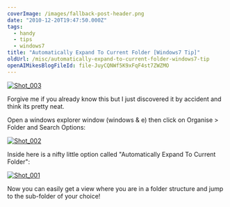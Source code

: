 ```yaml
---
coverImage: /images/fallback-post-header.png
date: "2010-12-20T19:47:50.000Z"
tags:
  - handy
  - tips
  - windows7
title: "Automatically Expand To Current Folder [Windows7 Tip]"
oldUrl: /misc/automatically-expand-to-current-folder-windows7-tip
openAIMikesBlogFileId: file-JuyCQNWf5K9xFqF4st7ZWZMO
---
```


[![](https://www.mikecann.blog/wp-content/uploads/2010/12/Shot_0032.png "Shot_003")](https://www.mikecann.blog/wp-content/uploads/2010/12/Shot_0032.png)

Forgive me if you already know this but I just discovered it by accident and think its pretty neat.

<!-- more -->

Open a windows explorer window (windows &amp; e) then click on Organise > Folder and Search Options:

[![](https://www.mikecann.blog/wp-content/uploads/2010/12/Shot_0021-237x300.png "Shot_002")](https://www.mikecann.blog/wp-content/uploads/2010/12/Shot_0021.png)

Inside here is a nifty little option called "Automatically Expand To Current Folder":

[![](https://www.mikecann.blog/wp-content/uploads/2010/12/Shot_001.png "Shot_001")](https://www.mikecann.blog/wp-content/uploads/2010/12/Shot_001.png)

Now you can easily get a view where you are in a folder structure and jump to the sub-folder of your choice!

